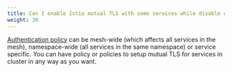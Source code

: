```yaml
---
title: Can I enable Istio mutual TLS with some services while disable others in the same cluster?
weight: 30
---
```


[Authentication policy](/docs/concepts/security/#authentication-policies) can be mesh-wide (which affects all services in the mesh), namespace-wide
(all services in the same namespace) or service specific. You can have policy or policies to setup mutual TLS for services in cluster in any way as you want.

